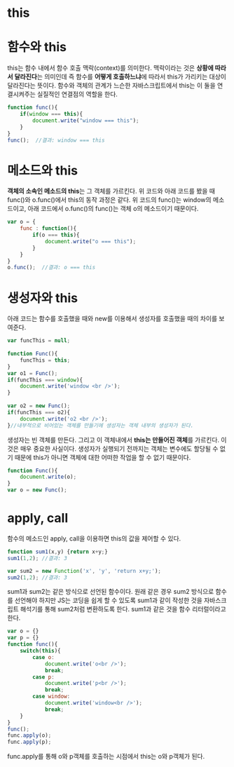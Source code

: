 # this

# 함수와 this

this는 함수 내에서 함수 호출 맥락(context)를 의미한다. 맥락이라는 것은 **상황에 따라서 달라진다**는 의미인데 즉 함수를 **어떻게 호출하느냐**에 따라서 this가 가리키는 대상이 달라진다는 뜻이다. 함수와 객체의 관계가 느슨한 자바스크립트에서 this는 이 둘을 연결시켜주는 실질적인 연결점의 역할을 한다.

```jsx
function func(){
    if(window === this){
        document.write("window === this");
    }
}
func();  //결과: window === this
```

# 메소드와 this

**객체의 소속인 메소드의 this**는 그 객체를 가르킨다. 위 코드와 아래 코드를 봤을 때 func()와 o.func()에서 this의 동작 과정은 같다. 위 코드의 func()는 window의 메소드이고, 아래 코드에서 o.func()의 func()는 객체 o의 메소드이기 때문이다.

```jsx
var o = {
    func : function(){
        if(o === this){
            document.write("o === this");
        }
    }
}
o.func();  //결과: o === this
```

 

# 생성자와 this

아래 코드는 함수를 호출했을 때와 new를 이용해서 생성자를 호출했을 때의 차이를 보여준다.

```jsx
var funcThis = null; 
 
function Func(){
    funcThis = this;
}
var o1 = Func();
if(funcThis === window){
    document.write('window <br />');
}
 
var o2 = new Func();
if(funcThis === o2){
    document.write('o2 <br />');
}//내부적으로 비어있는 객체를 만들기에 생성자는 객체 내부의 생성자가 된다.
```

생성자는 빈 객체를 만든다. 그리고 이 객체내에서 **this는 만들어진 객체**를 가르킨다. 이것은 매우 중요한 사실이다. 생성자가 실행되기 전까지는 객체는 변수에도 할당될 수 없기 때문에 this가 아니면 객체에 대한 어떠한 작업을 할 수 없기 때문이다.

 

```jsx
function Func(){
    document.write(o);
}
var o = new Func();
```

# apply, call

함수의 메소드인 apply, call을 이용하면 this의 값을 제어할 수 있다.

```jsx
function sum1(x,y) {return x+y;}
sum1(1,2); //결과: 3
```

```jsx
var sum2 = new Function('x', 'y', 'return x+y;');
sum2(1,2); //결과: 3
```

sum1과 sum2는 같은 방식으로 선언된 함수이다. 원래 같은 경우 sum2 방식으로 함수를 선언해야 하지만 JS는 코딩을 쉽게 할 수 있도록 sum1과 같이 작성한 것을 자바스크립트 해석기를 통해 sum2처럼 변환하도록 한다. sum1과 같은 것을 함수 리터럴이라고 한다.

```jsx
var o = {}
var p = {}
function func(){
    switch(this){
        case o:
            document.write('o<br />');
            break;
        case p:
            document.write('p<br />');
            break;
        case window:
            document.write('window<br />');
            break;          
    }
}
func();
func.apply(o);
func.apply(p);
```

func.apply를 통해 o와 p객체를 호출하는 시점에서 this는 o와 p객체가 된다.